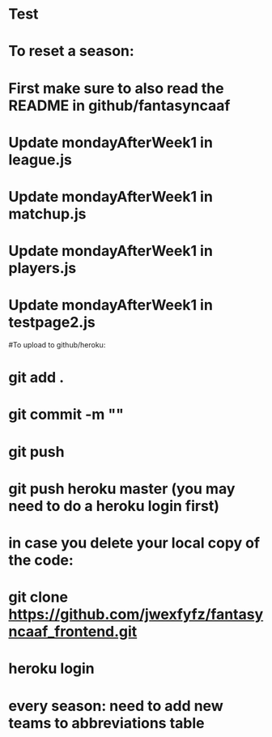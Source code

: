 # Test

# To reset a season:
#	First make sure to also read the README in github/fantasyncaaf
#	Update mondayAfterWeek1 in league.js
#	Update mondayAfterWeek1 in matchup.js
#	Update mondayAfterWeek1 in players.js
#	Update mondayAfterWeek1 in testpage2.js

#To upload to github/heroku:
#	git add .
#	git commit -m "<commit message>"
#	git push
#	git push heroku master (you may need to do a heroku login first)

# in case you delete your local copy of the code:
# git clone https://github.com/jwexfyfz/fantasyncaaf_frontend.git
# heroku login

# every season: need to add new teams to abbreviations table